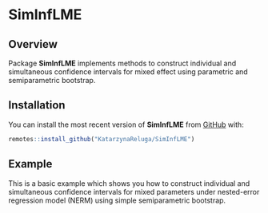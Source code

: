 
# SimInfLME

<!-- badges: start -->
<!-- badges: end -->

## Overview

Package **SimInfLME** implements methods to construct individual and
simultaneous confidence intervals for mixed effect using parametric and
semiparametric bootstrap.

## Installation

You can install the most recent version of **SimInfLME** from
[GitHub](https://github.com/) with:

``` r
remotes::install_github("KatarzynaReluga/SimInfLME")
```

## Example

This is a basic example which shows you how to construct individual and
simultaneous confidence intervals for mixed parameters under
nested-error regression model (NERM) using simple semiparametric
bootstrap.
